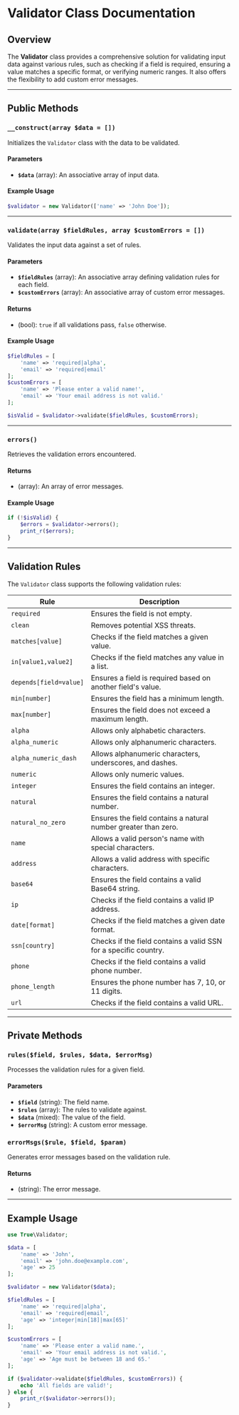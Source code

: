 # Validator Class Documentation

## Overview
The **Validator** class provides a comprehensive solution for validating input data against various rules, such as checking if a field is required, ensuring a value matches a specific format, or verifying numeric ranges. It also offers the flexibility to add custom error messages.

---

## Public Methods

### `__construct(array $data = [])`
Initializes the `Validator` class with the data to be validated.

#### Parameters
- **`$data`** (array): An associative array of input data.

#### Example Usage
```php
$validator = new Validator(['name' => 'John Doe']);
```

---

### `validate(array $fieldRules, array $customErrors = [])`
Validates the input data against a set of rules.

#### Parameters
- **`$fieldRules`** (array): An associative array defining validation rules for each field.
- **`$customErrors`** (array): An associative array of custom error messages.

#### Returns
- (bool): `true` if all validations pass, `false` otherwise.

#### Example Usage
```php
$fieldRules = [
    'name' => 'required|alpha',
    'email' => 'required|email'
];
$customErrors = [
    'name' => 'Please enter a valid name!',
    'email' => 'Your email address is not valid.'
];

$isValid = $validator->validate($fieldRules, $customErrors);
```

---

### `errors()`
Retrieves the validation errors encountered.

#### Returns
- (array): An array of error messages.

#### Example Usage
```php
if (!$isValid) {
    $errors = $validator->errors();
    print_r($errors);
}
```

---

## Validation Rules
The `Validator` class supports the following validation rules:

| Rule               | Description                                           |
|--------------------|-------------------------------------------------------|
| `required`         | Ensures the field is not empty.                      |
| `clean`            | Removes potential XSS threats.                       |
| `matches[value]`   | Checks if the field matches a given value.            |
| `in[value1,value2]`| Checks if the field matches any value in a list.      |
| `depends[field=value]` | Ensures a field is required based on another field's value. |
| `min[number]`      | Ensures the field has a minimum length.               |
| `max[number]`      | Ensures the field does not exceed a maximum length.   |
| `alpha`            | Allows only alphabetic characters.                    |
| `alpha_numeric`    | Allows only alphanumeric characters.                  |
| `alpha_numeric_dash` | Allows alphanumeric characters, underscores, and dashes. |
| `numeric`          | Allows only numeric values.                           |
| `integer`          | Ensures the field contains an integer.                |
| `natural`          | Ensures the field contains a natural number.          |
| `natural_no_zero`  | Ensures the field contains a natural number greater than zero. |
| `name`             | Allows a valid person's name with special characters. |
| `address`          | Allows a valid address with specific characters.      |
| `base64`           | Ensures the field contains a valid Base64 string.     |
| `ip`               | Checks if the field contains a valid IP address.      |
| `date[format]`     | Checks if the field matches a given date format.      |
| `ssn[country]`     | Checks if the field contains a valid SSN for a specific country. |
| `phone`            | Checks if the field contains a valid phone number.    |
| `phone_length`     | Ensures the phone number has 7, 10, or 11 digits.     |
| `url`              | Checks if the field contains a valid URL.             |

---

## Private Methods

### `rules($field, $rules, $data, $errorMsg)`
Processes the validation rules for a given field.

#### Parameters
- **`$field`** (string): The field name.
- **`$rules`** (array): The rules to validate against.
- **`$data`** (mixed): The value of the field.
- **`$errorMsg`** (string): A custom error message.

### `errorMsgs($rule, $field, $param)`
Generates error messages based on the validation rule.

#### Returns
- (string): The error message.

---

## Example Usage

```php
use True\Validator;

$data = [
    'name' => 'John',
    'email' => 'john.doe@example.com',
    'age' => 25
];

$validator = new Validator($data);

$fieldRules = [
    'name' => 'required|alpha',
    'email' => 'required|email',
    'age' => 'integer|min[18]|max[65]'
];

$customErrors = [
    'name' => 'Please enter a valid name.',
    'email' => 'Your email address is not valid.',
    'age' => 'Age must be between 18 and 65.'
];

if ($validator->validate($fieldRules, $customErrors)) {
    echo 'All fields are valid!';
} else {
    print_r($validator->errors());
}
```

